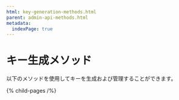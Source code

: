 ```yaml
---
html: key-generation-methods.html
parent: admin-api-methods.html
metadata:
  indexPage: true
---
```

# キー生成メソッド

以下のメソッドを使用してキーを生成および管理することができます。

{% child-pages /%}
